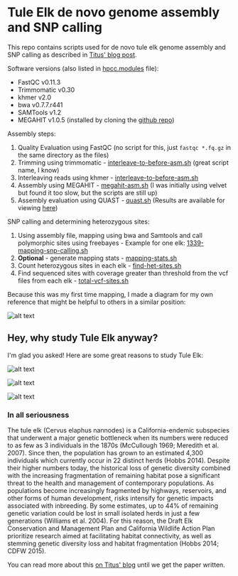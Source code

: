 # Tule Elk de novo genome assembly and SNP calling

This repo contains scripts used for de novo tule elk genome assembly and SNP calling as described in [Titus' blog post](http://ivory.idyll.org/blog/2016-tule-elk-draft.html).

Software versions (also listed in [hpcc.modules](https://github.com/jessicamizzi/tule-elk/blob/master/hpcc.modules) file):

* FastQC v0.11.3
* Trimmomatic v0.30
* khmer v2.0
* bwa v0.7.7.r441
* SAMTools v1.2
* MEGAHIT v1.0.5 (installed by cloning the [github repo](https://github.com/voutcn/megahit))

Assembly steps:

1. Quality Evaluation using FastQC (no script for this, just `fastqc *.fq.gz` in the same directory as the files)
2. Trimming using trimmomatic - [interleave-to-before-asm.sh](https://github.com/jessicamizzi/tule-elk/blob/master/interleave-to-before-asm.sh) (great script name, I know)
3. Interleaving reads using khmer - [interleave-to-before-asm.sh](https://github.com/jessicamizzi/tule-elk/blob/master/interleave-to-before-asm.sh)
4. Assembly using MEGAHIT - [megahit-asm.sh](https://github.com/jessicamizzi/tule-elk/blob/master/megahit-asm.sh) (I was initially using velvet but found it too slow, but the scripts are still up)
5. Assembly evaluation using QUAST - [quast.sh](https://github.com/jessicamizzi/tule-elk/blob/master/quast.sh) (Results are available for viewing [here](https://docs.google.com/spreadsheets/d/1nhKOLVWc_VQt31xmik9_qEKK1S5U6biXARm7qJ-OCOQ/edit?usp=sharing))

SNP calling and determining heterozygous sites:

1. Using assembly file, mapping using bwa and Samtools and call polymorphic sites using freebayes - Example for one elk: [1339-mapping-snp-calling.sh](https://github.com/jessicamizzi/tule-elk/blob/master/1339-mapping-snp-calling.sh)
2. **Optional** - generate mapping stats - [mapping-stats.sh](https://github.com/jessicamizzi/tule-elk/blob/master/mapping-stats.sh)
3. Count heterozygous sites in each elk - [find-het-sites.sh](https://github.com/jessicamizzi/tule-elk/blob/master/find-het-sites.sh)
4. Find sequenced sites with coverage greater than threshold from the vcf files from each elk - [total-vcf-sites.sh](https://github.com/jessicamizzi/tule-elk/blob/master/total-vcf-sites.sh)

Because this was my first time mapping, I made a diagram for my own reference that might be helpful to others in a similar position:

![alt text](https://github.com/jessicamizzi/tule-elk/blob/master/images/mapping-diagram.png)


## Hey, why study Tule Elk anyway?
I'm glad you asked! Here are some great reasons to study Tule Elk:

![alt text](https://github.com/jessicamizzi/tule-elk/blob/master/images/elk-pic-1.png)

![alt text](https://github.com/jessicamizzi/tule-elk/blob/master/images/elk-pic-2.png)

![alt text](https://github.com/jessicamizzi/tule-elk/blob/master/images/elk-pic-3.png)

### In all seriousness
The tule elk (Cervus elaphus nannodes) is a California-endemic subspecies that underwent a major genetic bottleneck when its numbers were reduced to as few as 3 individuals in the 1870s (McCullough 1969; Meredith et al. 2007). Since then, the population has grown to an estimated 4,300 individuals which currently occur in 22 distinct herds (Hobbs 2014). Despite their higher numbers today, the historical loss of genetic diversity combined with the increasing fragmentation of remaining habitat pose a significant threat to the health and management of contemporary populations. As populations become increasingly fragmented by highways, reservoirs, and other forms of human development, risks intensify for genetic impacts associated with inbreeding. By some estimates, up to 44% of remaining genetic variation could be lost in small isolated herds in just a few generations (Williams et al. 2004). For this reason, the Draft Elk Conservation and Management Plan and California Wildlife Action Plan prioritize research aimed at facilitating habitat connectivity, as well as stemming genetic diversity loss and habitat fragmentation (Hobbs 2014; CDFW 2015).

You can read more about this [on Titus' blog](http://ivory.idyll.org/blog/2016-tule-elk-draft.html) until we get the paper written.
